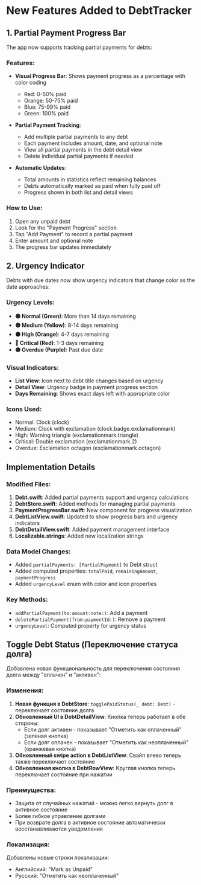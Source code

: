 # New Features Added to DebtTracker

## 1. Partial Payment Progress Bar

The app now supports tracking partial payments for debts:

### Features:
- **Visual Progress Bar**: Shows payment progress as a percentage with color coding
  - Red: 0-50% paid
  - Orange: 50-75% paid
  - Blue: 75-99% paid
  - Green: 100% paid

- **Partial Payment Tracking**: 
  - Add multiple partial payments to any debt
  - Each payment includes amount, date, and optional note
  - View all partial payments in the debt detail view
  - Delete individual partial payments if needed

- **Automatic Updates**:
  - Total amounts in statistics reflect remaining balances
  - Debts automatically marked as paid when fully paid off
  - Progress shown in both list and detail views

### How to Use:
1. Open any unpaid debt
2. Look for the "Payment Progress" section
3. Tap "Add Payment" to record a partial payment
4. Enter amount and optional note
5. The progress bar updates immediately

## 2. Urgency Indicator

Debts with due dates now show urgency indicators that change color as the date approaches:

### Urgency Levels:
- **🟢 Normal (Green)**: More than 14 days remaining
- **🟡 Medium (Yellow)**: 8-14 days remaining
- **🟠 High (Orange)**: 4-7 days remaining
- **🔴 Critical (Red)**: 1-3 days remaining
- **🟣 Overdue (Purple)**: Past due date

### Visual Indicators:
- **List View**: Icon next to debt title changes based on urgency
- **Detail View**: Urgency badge in payment progress section
- **Days Remaining**: Shows exact days left with appropriate color

### Icons Used:
- Normal: Clock (clock)
- Medium: Clock with exclamation (clock.badge.exclamationmark)
- High: Warning triangle (exclamationmark.triangle)
- Critical: Double exclamation (exclamationmark.2)
- Overdue: Exclamation octagon (exclamationmark.octagon)

## Implementation Details

### Modified Files:
1. **Debt.swift**: Added partial payments support and urgency calculations
2. **DebtStore.swift**: Added methods for managing partial payments
3. **PaymentProgressBar.swift**: New component for progress visualization
4. **DebtListView.swift**: Updated to show progress bars and urgency indicators
5. **DebtDetailView.swift**: Added payment management interface
6. **Localizable.strings**: Added new localization strings

### Data Model Changes:
- Added `partialPayments: [PartialPayment]` to Debt struct
- Added computed properties: `totalPaid`, `remainingAmount`, `paymentProgress`
- Added `urgencyLevel` enum with color and icon properties

### Key Methods:
- `addPartialPayment(to:amount:note:)`: Add a payment
- `deletePartialPayment(from:paymentId:)`: Remove a payment
- `urgencyLevel`: Computed property for urgency status

## Toggle Debt Status (Переключение статуса долга)

Добавлена новая функциональность для переключения состояния долга между "оплачен" и "активен":

### Изменения:
1. **Новая функция в DebtStore**: `togglePaidStatus(_ debt: Debt)` - переключает состояние долга
2. **Обновленный UI в DebtDetailView**: Кнопка теперь работает в обе стороны:
   - Если долг активен - показывает "Отметить как оплаченный" (зеленая кнопка)
   - Если долг оплачен - показывает "Отметить как неоплаченный" (оранжевая кнопка)
3. **Обновленный swipe action в DebtListView**: Свайп влево теперь также переключает состояние
4. **Обновленная кнопка в DebtRowView**: Круглая кнопка теперь переключает состояние при нажатии

### Преимущества:
- Защита от случайных нажатий - можно легко вернуть долг в активное состояние
- Более гибкое управление долгами
- При возврате долга в активное состояние автоматически восстанавливаются уведомления

### Локализация:
Добавлены новые строки локализации:
- Английский: "Mark as Unpaid"
- Русский: "Отметить как неоплаченный"